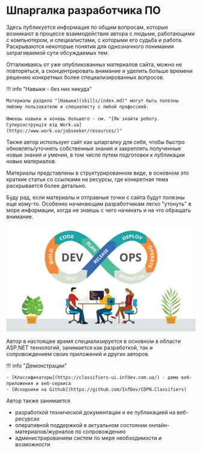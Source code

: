 # Шпаргалка разработчика ПО

Здесь публикуется информация по общим вопросам, которые возникают в процессе взаимодействия автора с людьми, работающими с компьютером, и специалистами, с которыми его судьба и работа. Раскрываются некоторые понятия для однозначного понимания затрагиваемой сути обсуждаемых тем.

Отталкиваясь от уже опубликованных материалов сайта, можно не повторяться, а сконцентрировать внимание и уделить больше времени решению конкретных более специализированных вопросов.

!!! info "Навыки - без них никуда"

    Материалы раздела "[Навыки](skills/index.md)" могут быть полезны любому пользователю и специалисту с любой профессией.

    Имеешь навыки и хочешь большего - см. "[Як знайти роботу. Суперінструкція від Work.ua](https://www.work.ua/jobseeker/resources/)"

Также автор использует сайт как шпаргалку для себя, чтобы быстро обновлять/уточнять собственные знания и закреплять полученные новые знания и умения, в том числе путем подготовки к публикации новых материалов.

Материалы представлены в структурированном виде, в основном это краткие статьи со ссылками на ресурсы, где конкретная тема раскрывается более детально.

Буду рад, если материалы и отправные точки с сайта будут полезны еще кому-то. Особенно начинающим разработчикам легко "утонуть" в море информации, когда не знаешь с чего начинать и на что обращать внимание.

![.NET core](./assets/images/devops.jpg)

Автор в настоящее время специализируется в основном в области ASP.NET технологий, занимается как разработкой, так и сопровождением своих приложений и других авторов.

!!! info "Демонстрации"

    - [Классификаторы](https://classifiers-ui.infdev.com.ua/) - демо веб-приложения и веб-сервиса
    - [Исходники на Github](https://github.com/InfDev/CDPN.Classifiers)

Автор также занимается

- разработкой технической документации и ее публикацией на веб-ресурсах
- оперативной поддержкой в актуальном состоянии онлайн-материалов/журналов по сопровождению
- администрированием систем по мере необходимости и возможности
